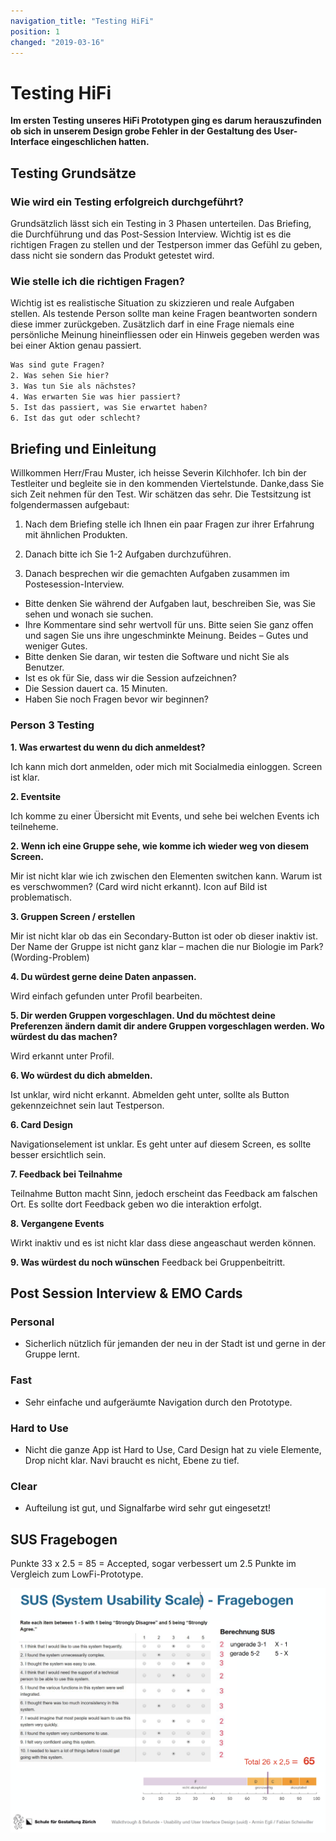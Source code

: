 ```yaml
---
navigation_title: "Testing HiFi"
position: 1
changed: "2019-03-16"
---
```


# Testing HiFi
**Im ersten Testing unseres HiFi Prototypen ging es darum herauszufinden ob sich in unserem Design grobe Fehler in der Gestaltung des User-Interface eingeschlichen hatten.**

## Testing Grundsätze

### Wie wird ein Testing erfolgreich durchgeführt?
Grundsätzlich lässt sich ein Testing in 3 Phasen unterteilen. Das Briefing, die Durchführung und das Post-Session Interview. Wichtig ist es die richtigen Fragen zu stellen und der Testperson immer das Gefühl zu geben, dass nicht sie sondern das Produkt getestet wird.

### Wie stelle ich die richtigen Fragen?
Wichtig ist es realistische Situation zu skizzieren und reale Aufgaben stellen. Als testende Person sollte man keine Fragen beantworten sondern diese immer zurückgeben. Zusätzlich darf in eine Frage niemals eine persönliche Meinung hineinfliessen oder ein Hinweis gegeben werden was bei einer Aktion genau passiert.

```html
Was sind gute Fragen?
2. Was sehen Sie hier?
3. Was tun Sie als nächstes?
4. Was erwarten Sie was hier passiert?
5. Ist das passiert, was Sie erwartet haben?
6. Ist das gut oder schlecht?
```

## Briefing und Einleitung

Willkommen Herr/Frau Muster, ich heisse Severin Kilchhofer. Ich bin der Testleiter und begleite sie in den kommenden Viertelstunde. Danke,dass Sie sich Zeit nehmen für den Test. Wir schätzen das sehr. Die Testsitzung ist folgendermassen aufgebaut:

1. Nach dem Briefing stelle ich Ihnen ein paar Fragen zur ihrer Erfahrung mit ähnlichen Produkten.

2. Danach bitte ich Sie 1-2 Aufgaben durchzuführen.

3. Danach besprechen wir die gemachten Aufgaben zusammen im Postesession-Interview.

* Bitte denken Sie während der Aufgaben laut, beschreiben Sie, was Sie sehen und wonach sie suchen.
* Ihre Kommentare sind sehr wertvoll für uns. Bitte seien Sie ganz offen und sagen Sie uns ihre ungeschminkte Meinung. Beides – Gutes und weniger Gutes.
* Bitte denken Sie daran, wir testen die Software und nicht Sie als Benutzer.
* Ist es ok für Sie, dass wir die Session aufzeichnen?
* Die Session dauert ca. 15 Minuten.
* Haben Sie noch Fragen bevor wir beginnen?


### Person 3 Testing

**1. Was erwartest du wenn du dich anmeldest?**

Ich kann mich dort anmelden, oder mich mit Socialmedia einloggen. Screen ist klar.

**2. Eventsite**

Ich komme zu einer Übersicht mit Events, und sehe bei welchen Events ich teilneheme. 

**2. Wenn ich eine Gruppe sehe, wie komme ich wieder weg von diesem Screen.**

Mir ist nicht klar wie ich zwischen den Elementen switchen kann. Warum ist es verschwommen? (Card wird nicht erkannt). Icon auf Bild ist problematisch.

**3. Gruppen Screen / erstellen**

Mir ist nicht klar ob das ein Secondary-Button ist oder ob dieser inaktiv ist. Der Name der Gruppe ist nicht ganz klar – machen die nur Biologie im Park? (Wording-Problem)

**4. Du würdest gerne deine Daten anpassen.**

Wird einfach gefunden unter Profil bearbeiten.

**5. Dir werden Gruppen vorgeschlagen. Und du möchtest deine Preferenzen ändern damit dir andere Gruppen vorgeschlagen werden. Wo würdest du das machen?**

Wird erkannt unter Profil.

**6. Wo würdest du dich abmelden.**

Ist unklar, wird nicht erkannt. Abmelden geht unter, sollte als Button gekennzeichnet sein laut Testperson.

**6. Card Design**

Navigationselement ist unklar. Es geht unter auf diesem Screen, es sollte besser ersichtlich sein.

**7. Feedback bei Teilnahme**

Teilnahme Button macht Sinn, jedoch erscheint das Feedback am falschen Ort. Es sollte dort Feedback geben wo die interaktion erfolgt.

**8. Vergangene Events**

Wirkt inaktiv und es ist nicht klar dass diese angeaschaut werden können. 

**9. Was würdest du noch wünschen**
Feedback bei Gruppenbeitritt.

## Post Session Interview & EMO Cards
### Personal
* Sicherlich nützlich für jemanden der neu in der Stadt ist und gerne in der Gruppe lernt.
### Fast
* Sehr einfache und aufgeräumte Navigation durch den Prototype.
### Hard to Use
* Nicht die ganze App ist Hard to Use, Card Design hat zu viele Elemente, Drop nicht klar. Navi braucht es nicht, Ebene zu tief.
### Clear
* Aufteilung ist gut, und Signalfarbe wird sehr gut eingesetzt!


## SUS Fragebogen 
Punkte 33 x 2.5 = 85 = Accepted, sogar verbessert um 2.5 Punkte im Vergleich zum LowFi-Prototype.

![SUS](_media/SUS.png)
